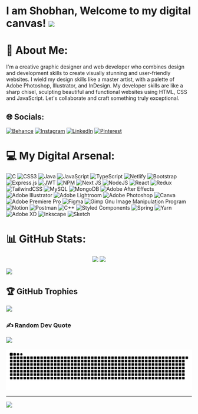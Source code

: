 # I am Shobhan, Welcome to my digital canvas! <img src="https://raw.githubusercontent.com/aemmadi/aemmadi/master/wave.gif" width="30px">
# 💫 About Me:
I'm a creative graphic designer and web developer who combines design and development skills to create visually stunning and user-friendly websites. I wield my design skills like a master artist, with a palette of Adobe Photoshop, Illustrator, and InDesign. My developer skills are like a sharp chisel, sculpting beautiful and functional websites using HTML, CSS and JavaScript. Let's collaborate and craft something truly exceptional.

## 🌐 Socials:
[![Behance](https://img.shields.io/badge/Behance-1769ff?logo=behance&logoColor=white)](https://behance.net/shobhanpakhira) [![Instagram](https://img.shields.io/badge/Instagram-%23E4405F.svg?logo=Instagram&logoColor=white)](https://instagram.com/shobhan_pakhira) [![LinkedIn](https://img.shields.io/badge/LinkedIn-%230077B5.svg?logo=linkedin&logoColor=white)](https://linkedin.com/in/shobhan-pakhira) [![Pinterest](https://img.shields.io/badge/Pinterest-%23E60023.svg?logo=Pinterest&logoColor=white)](https://pinterest.com/shobhanpakhira) 

# 💻 My Digital Arsenal:
![C](https://img.shields.io/badge/c-%2300599C.svg?style=flat-square&logo=c&logoColor=white) ![CSS3](https://img.shields.io/badge/css3-%231572B6.svg?style=flat-square&logo=css3&logoColor=white) ![Java](https://img.shields.io/badge/java-%23ED8B00.svg?style=flat-square&logo=java&logoColor=white) ![JavaScript](https://img.shields.io/badge/javascript-%23323330.svg?style=flat-square&logo=javascript&logoColor=%23F7DF1E) ![TypeScript](https://img.shields.io/badge/typescript-%23007ACC.svg?style=flat-square&logo=typescript&logoColor=white) ![Netlify](https://img.shields.io/badge/netlify-%23000000.svg?style=flat-square&logo=netlify&logoColor=#00C7B7) ![Bootstrap](https://img.shields.io/badge/bootstrap-%23563D7C.svg?style=flat-square&logo=bootstrap&logoColor=white) ![Express.js](https://img.shields.io/badge/express.js-%23404d59.svg?style=flat-square&logo=express&logoColor=%2361DAFB) ![JWT](https://img.shields.io/badge/JWT-black?style=flat-square&logo=JSON%20web%20tokens) ![NPM](https://img.shields.io/badge/NPM-%23000000.svg?style=flat-square&logo=npm&logoColor=white) ![Next JS](https://img.shields.io/badge/Next-black?style=flat-square&logo=next.js&logoColor=white) ![NodeJS](https://img.shields.io/badge/node.js-6DA55F?style=flat-square&logo=node.js&logoColor=white) ![React](https://img.shields.io/badge/react-%2320232a.svg?style=flat-square&logo=react&logoColor=%2361DAFB) ![Redux](https://img.shields.io/badge/redux-%23593d88.svg?style=flat-square&logo=redux&logoColor=white) ![TailwindCSS](https://img.shields.io/badge/tailwindcss-%2338B2AC.svg?style=flat-square&logo=tailwind-css&logoColor=white) ![MySQL](https://img.shields.io/badge/mysql-%2300f.svg?style=flat-square&logo=mysql&logoColor=white) ![MongoDB](https://img.shields.io/badge/MongoDB-%234ea94b.svg?style=flat-square&logo=mongodb&logoColor=white) ![Adobe After Effects](https://img.shields.io/badge/Adobe%20After%20Effects-9999FF.svg?style=flat-square&logo=Adobe%20After%20Effects&logoColor=white) ![Adobe Illustrator](https://img.shields.io/badge/adobeillustrator-%23FF9A00.svg?style=flat-square&logo=adobeillustrator&logoColor=white) ![Adobe Lightroom](https://img.shields.io/badge/Adobe%20Lightroom-31A8FF.svg?style=flat-square&logo=Adobe%20Lightroom&logoColor=white) ![Adobe Photoshop](https://img.shields.io/badge/adobephotoshop-%2331A8FF.svg?style=flat-square&logo=adobephotoshop&logoColor=white) ![Canva](https://img.shields.io/badge/Canva-%2300C4CC.svg?style=flat-square&logo=Canva&logoColor=white) ![Adobe Premiere Pro](https://img.shields.io/badge/Adobe%20Premiere%20Pro-9999FF.svg?style=flat-square&logo=Adobe%20Premiere%20Pro&logoColor=white) 	![Figma](https://img.shields.io/badge/figma-%23F24E1E.svg?style=flat-square&logo=figma&logoColor=white) ![Gimp Gnu Image Manipulation Program](https://img.shields.io/badge/Gimp-657D8B?style=flat-square&logo=gimp&logoColor=FFFFFF) ![Notion](https://img.shields.io/badge/Notion-%23000000.svg?style=flat-square&logo=notion&logoColor=white) ![Postman](https://img.shields.io/badge/Postman-FF6C37?style=flat-square&logo=postman&logoColor=white) ![C++](https://img.shields.io/badge/c++-%2300599C.svg?style=flat-square&logo=c%2B%2B&logoColor=white) ![Styled Components](https://img.shields.io/badge/styled--components-DB7093?style=flat-square&logo=styled-components&logoColor=white) ![Spring](https://img.shields.io/badge/spring-%236DB33F.svg?style=flat-square&logo=spring&logoColor=white) ![Yarn](https://img.shields.io/badge/yarn-%232C8EBB.svg?style=flat-square&logo=yarn&logoColor=white) ![Adobe XD](https://img.shields.io/badge/Adobe%20XD-470137?style=flat-square&logo=Adobe%20XD&logoColor=#FF61F6) ![Inkscape](https://img.shields.io/badge/Inkscape-e0e0e0?style=flat-square&logo=inkscape&logoColor=080A13) ![Sketch](https://img.shields.io/badge/Sketch-FFB387?style=flat-square&logo=sketch&logoColor=black)
# 📊 GitHub Stats:
<p align="center">
    <img width="48%" src="https://github-readme-stats.vercel.app/api?username=Shobhan-Pakhira&theme=great-gatsby&hide_border=false&include_all_commits=true&count_private=false" />
    <img width="48%" src="https://github-readme-streak-stats.herokuapp.com/?user=Shobhan-Pakhira&theme=great-gatsby&hide_border=false">
</p>
<p>
    <img src="https://github-readme-stats.vercel.app/api/top-langs/?username=Shobhan-Pakhira&theme=great-gatsby&hide_border=false&include_all_commits=true&count_private=false&layout=compact">
</p>

## 🏆 GitHub Trophies
![](https://github-profile-trophy.vercel.app/?username=Shobhan-Pakhira&theme=dracula&no-frame=true&no-bg=false&margin-w=4)

### ✍️ Random Dev Quote
![](https://quotes-github-readme.vercel.app/api?type=horizontal&theme=gruvbox)

<p align="center">
  <img src="https://github.com/samyakjain10/samyakjain10/raw/output/github-contribution-grid-snake.svg" alt="snake"></center>
</p>

---
[![](https://visitcount.itsvg.in/api?id=Shobhan-Pakhira&icon=2&color=0)](https://visitcount.itsvg.in)
